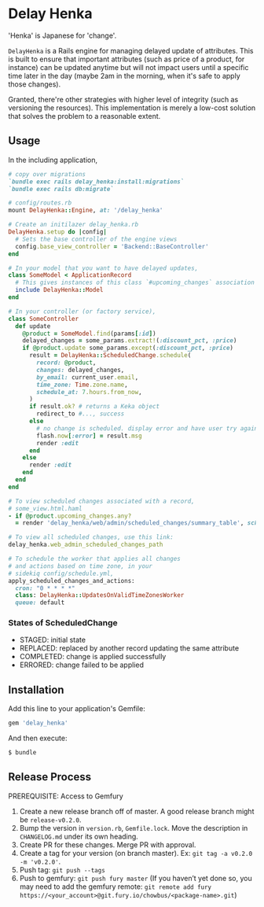 # Delay Henka

'Henka' is Japanese for 'change'.

`DelayHenka` is a Rails engine for managing delayed update of attributes. This is built to ensure that important attributes (such as price of a product, for instance) can be updated anytime but will not impact users until a specific time later in the day (maybe 2am in the morning, when it's safe to apply those changes).

Granted, there're other strategies with higher level of integrity (such as versioning the resources). This implementation is merely a low-cost solution that solves the problem to a reasonable extent.

## Usage

In the including application,
```ruby
# copy over migrations
`bundle exec rails delay_henka:install:migrations`
`bundle exec rails db:migrate`

# config/routes.rb
mount DelayHenka::Engine, at: '/delay_henka'

# Create an initilazer delay_henka.rb
DelayHenka.setup do |config|
  # Sets the base controller of the engine views
  config.base_view_controller = 'Backend::BaseController'
end

# In your model that you want to have delayed updates,
class SomeModel < ApplicationRecord
  # This gives instances of this class `#upcoming_changes` association with staged ScheduledChange
  include DelayHenka::Model
end

# In your controller (or factory service),
class SomeController
  def update
    @product = SomeModel.find(params[:id])
    delayed_changes = some_params.extract!(:discount_pct, :price)
    if @product.update some_params.except(:discount_pct, :price)
      result = DelayHenka::ScheduledChange.schedule(
        record: @product,
        changes: delayed_changes,
        by_email: current_user.email,
        time_zone: Time.zone.name,
        schedule_at: 7.hours.from_now,
      )
      if result.ok? # returns a Keka object
        redirect_to #..., success
      else
        # no change is scheduled. display error and have user try again.
        flash.now[:error] = result.msg
        render :edit
      end
    else
      render :edit
    end
  end
end

# To view scheduled changes associated with a record,
# some_view.html.haml
- if @product.upcoming_changes.any?
  = render 'delay_henka/web/admin/scheduled_changes/summary_table', scheduled_changes: @product.upcoming_changes

# To view all scheduled changes, use this link:
delay_henka.web_admin_scheduled_changes_path

# To schedule the worker that applies all changes
# and actions based on time zone, in your
# sidekiq config/schedule.yml,
apply_scheduled_changes_and_actions:
  cron: "0 * * * *"
  class: DelayHenka::UpdatesOnValidTimeZonesWorker
  queue: default
```

### States of ScheduledChange

* STAGED:     initial state
* REPLACED:   replaced by another record updating the same attribute
* COMPLETED:  change is applied successfully
* ERRORED:    change failed to be applied

## Installation
Add this line to your application's Gemfile:

```ruby
gem 'delay_henka'
```

And then execute:
```bash
$ bundle
```

## Release Process

PREREQUISITE: Access to Gemfury

1. Create a new release branch off of master. A good release branch might be `release-v0.2.0`.
2. Bump the version in `version.rb`, `Gemfile.lock`. Move the description in `CHANGELOG.md` under its own heading.
3. Create PR for these changes. Merge PR with approval.
4. Create a tag for your version (on branch master). Ex: `git tag -a v0.2.0 -m 'v0.2.0'`.
5. Push tag: `git push --tags`
6. Push to gemfury: `git push fury master` (If you haven’t yet done so, you may need to add the gemfury remote: `git remote add fury https://<your_account>@git.fury.io/chowbus/<package-name>.git`)
